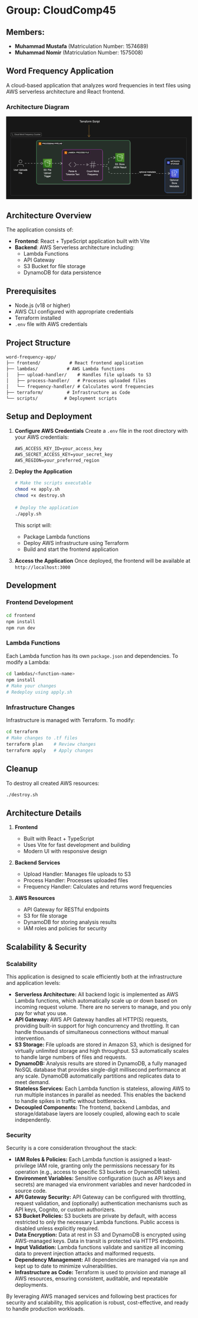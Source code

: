 # Group: CloudComp45

## Members:

- **Muhammad Mustafa** (Matriculation Number: 1574689)
- **Muhammad Nomir** (Matriculation Number: 1575008)

## Word Frequency Application

A cloud-based application that analyzes word frequencies in text files using AWS serverless architecture and React frontend.

### Architecture Diagram

![Architecture Diagram](./architecture-diagram.png)

## Architecture Overview

The application consists of:

- **Frontend**: React + TypeScript application built with Vite
- **Backend**: AWS Serverless architecture including:
  - Lambda Functions
  - API Gateway
  - S3 Bucket for file storage
  - DynamoDB for data persistence

## Prerequisites

- Node.js (v18 or higher)
- AWS CLI configured with appropriate credentials
- Terraform installed
- `.env` file with AWS credentials

## Project Structure

```
word-frequency-app/
├── frontend/           # React frontend application
├── lambdas/           # AWS Lambda functions
│   ├── upload-handler/    # Handles file uploads to S3
│   ├── process-handler/   # Processes uploaded files
│   └── frequency-handler/ # Calculates word frequencies
├── terraform/         # Infrastructure as Code
└── scripts/          # Deployment scripts
```

## Setup and Deployment

1. **Configure AWS Credentials**
   Create a `.env` file in the root directory with your AWS credentials:

   ```
   AWS_ACCESS_KEY_ID=your_access_key
   AWS_SECRET_ACCESS_KEY=your_secret_key
   AWS_REGION=your_preferred_region
   ```

2. **Deploy the Application**

   ```bash
   # Make the scripts executable
   chmod +x apply.sh
   chmod +x destroy.sh

   # Deploy the application
   ./apply.sh
   ```

   This script will:

   - Package Lambda functions
   - Deploy AWS infrastructure using Terraform
   - Build and start the frontend application

3. **Access the Application**
   Once deployed, the frontend will be available at `http://localhost:3000`

## Development

### Frontend Development

```bash
cd frontend
npm install
npm run dev
```

### Lambda Functions

Each Lambda function has its own `package.json` and dependencies. To modify a Lambda:

```bash
cd lambdas/<function-name>
npm install
# Make your changes
# Redeploy using apply.sh
```

### Infrastructure Changes

Infrastructure is managed with Terraform. To modify:

```bash
cd terraform
# Make changes to .tf files
terraform plan    # Review changes
terraform apply   # Apply changes
```

## Cleanup

To destroy all created AWS resources:

```bash
./destroy.sh
```

## Architecture Details

1. **Frontend**

   - Built with React + TypeScript
   - Uses Vite for fast development and building
   - Modern UI with responsive design

2. **Backend Services**

   - Upload Handler: Manages file uploads to S3
   - Process Handler: Processes uploaded files
   - Frequency Handler: Calculates and returns word frequencies

3. **AWS Resources**
   - API Gateway for RESTful endpoints
   - S3 for file storage
   - DynamoDB for storing analysis results
   - IAM roles and policies for security

## Scalability & Security

### Scalability

This application is designed to scale efficiently both at the infrastructure and application levels:

- **Serverless Architecture:** All backend logic is implemented as AWS Lambda functions, which automatically scale up or down based on incoming request volume. There are no servers to manage, and you only pay for what you use.
- **API Gateway:** AWS API Gateway handles all HTTP(S) requests, providing built-in support for high concurrency and throttling. It can handle thousands of simultaneous connections without manual intervention.
- **S3 Storage:** File uploads are stored in Amazon S3, which is designed for virtually unlimited storage and high throughput. S3 automatically scales to handle large numbers of files and requests.
- **DynamoDB:** Analysis results are stored in DynamoDB, a fully managed NoSQL database that provides single-digit millisecond performance at any scale. DynamoDB automatically partitions and replicates data to meet demand.
- **Stateless Services:** Each Lambda function is stateless, allowing AWS to run multiple instances in parallel as needed. This enables the backend to handle spikes in traffic without bottlenecks.
- **Decoupled Components:** The frontend, backend Lambdas, and storage/database layers are loosely coupled, allowing each to scale independently.

### Security

Security is a core consideration throughout the stack:

- **IAM Roles & Policies:** Each Lambda function is assigned a least-privilege IAM role, granting only the permissions necessary for its operation (e.g., access to specific S3 buckets or DynamoDB tables).
- **Environment Variables:** Sensitive configuration (such as API keys and secrets) are managed via environment variables and never hardcoded in source code.
- **API Gateway Security:** API Gateway can be configured with throttling, request validation, and (optionally) authentication mechanisms such as API keys, Cognito, or custom authorizers.
- **S3 Bucket Policies:** S3 buckets are private by default, with access restricted to only the necessary Lambda functions. Public access is disabled unless explicitly required.
- **Data Encryption:** Data at rest in S3 and DynamoDB is encrypted using AWS-managed keys. Data in transit is protected via HTTPS endpoints.
- **Input Validation:** Lambda functions validate and sanitize all incoming data to prevent injection attacks and malformed requests.
- **Dependency Management:** All dependencies are managed via `npm` and kept up to date to minimize vulnerabilities.
- **Infrastructure as Code:** Terraform is used to provision and manage all AWS resources, ensuring consistent, auditable, and repeatable deployments.

By leveraging AWS managed services and following best practices for security and scalability, this application is robust, cost-effective, and ready to handle production workloads.
